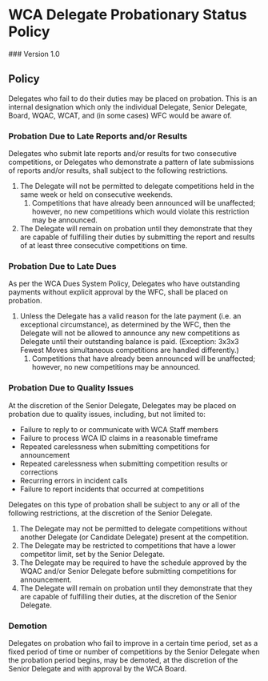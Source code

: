 # WCA Delegate Probationary Status Policy
<div class="version">
### Version 1.0
</div>

## Policy
Delegates who fail to do their duties may be placed on probation. This is an internal designation which only the individual Delegate, Senior Delegate, Board, WQAC, WCAT, and (in some cases) WFC would be aware of.

### Probation Due to Late Reports and/or Results
Delegates who submit late reports and/or results for two consecutive competitions, or Delegates who demonstrate a pattern of late submissions of reports and/or results, shall subject to the following restrictions.

1. The Delegate will not be permitted to delegate competitions held in the same week or held on consecutive weekends.
   1. Competitions that have already been announced will be unaffected; however, no new competitions which would violate this restriction may be announced.
2. The Delegate will remain on probation until they demonstrate that they are capable of fulfilling their duties by submitting the report and results of at least three consecutive competitions on time.

### Probation Due to Late Dues
As per the WCA Dues System Policy, Delegates who have outstanding payments without explicit approval by the WFC, shall be placed on probation.

1. Unless the Delegate has a valid reason for the late payment (i.e. an exceptional circumstance), as determined by the WFC, then the Delegate will not be allowed to announce any new competitions as Delegate until their outstanding balance is paid. (Exception: 3x3x3 Fewest Moves simultaneous competitions are handled differently.)
   1. Competitions that have already been announced will be unaffected; however, no new competitions may be announced.

### Probation Due to Quality Issues
At the discretion of the Senior Delegate, Delegates may be placed on probation due to quality issues, including, but not limited to:

- Failure to reply to or communicate with WCA Staff members
- Failure to process WCA ID claims in a reasonable timeframe
- Repeated carelessness when submitting competitions for announcement
- Repeated carelessness when submitting competition results or corrections
- Recurring errors in incident calls
- Failure to report incidents that occurred at competitions

Delegates on this type of probation shall be subject to any or all of the following restrictions, at the discretion of the Senior Delegate.

1. The Delegate may not be permitted to delegate competitions without another Delegate (or Candidate Delegate) present at the competition.
2. The Delegate may be restricted to competitions that have a lower competitor limit, set by the Senior Delegate.
3. The Delegate may be required to have the schedule approved by the WQAC and/or Senior Delegate before submitting competitions for announcement.
4. The Delegate will remain on probation until they demonstrate that they are capable of fulfilling their duties, at the discretion of the Senior Delegate.

### Demotion
Delegates on probation who fail to improve in a certain time period, set as a fixed period of time or number of competitions by the Senior Delegate when the probation period begins, may be demoted, at the discretion of the Senior Delegate and with approval by the WCA Board.
